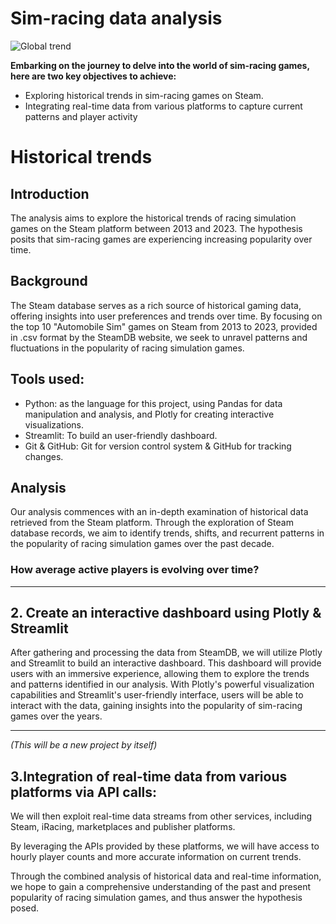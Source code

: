 # Sim-racing data analysis

![Global trend](https://github.com/Kuurkuma/sim-racing-players/blob/f3b18eb08e0d64fdd078d1d5b31ead61800c3eec/reports/figures/line_chart-global_trend.png)


**Embarking on the journey to delve into the world of sim-racing games, here are two key objectives to achieve:**

- Exploring historical trends in sim-racing games on Steam.
- Integrating real-time data from various platforms to capture current patterns and player activity

# Historical trends

## Introduction
The analysis aims to explore the historical trends of racing simulation games on the Steam platform between 2013 and 2023. The hypothesis posits that sim-racing games are experiencing increasing popularity over time. 

## Background
The Steam database serves as a rich source of historical gaming data, offering insights into user preferences and trends over time. By focusing on the top 10 "Automobile Sim" games on Steam from 2013 to 2023, provided in .csv format by the SteamDB website, we seek to unravel patterns and fluctuations in the popularity of racing simulation games.


## Tools used:

- Python: as the language for this project, using Pandas for data manipulation and analysis, and Plotly for creating interactive visualizations.
- Streamlit: To build an user-friendly dashboard.
- Git & GitHub: Git for version control system & GitHub for tracking changes.

## Analysis
Our analysis commences with an in-depth examination of historical data retrieved from the Steam platform. Through the exploration of Steam database records, we aim to identify trends, shifts, and recurrent patterns in the popularity of racing simulation games over the past decade.

### How average active players is evolving over time?




--- 

## 2. Create an interactive dashboard using Plotly & Streamlit

After gathering and processing the data from SteamDB, we will utilize Plotly and Streamlit to build an interactive dashboard. This dashboard will provide users with an immersive experience, allowing them to explore the trends and patterns identified in our analysis. With Plotly's powerful visualization capabilities and Streamlit's user-friendly interface, users will be able to interact with the data, gaining insights into the popularity of sim-racing games over the years.

---

_(This will be a new project by itself)_

## 3.Integration of real-time data from various platforms via API calls:

We will then exploit real-time data streams from other services, including Steam, iRacing, marketplaces and publisher platforms. 

By leveraging the APIs provided by these platforms, we will have access to hourly player counts and more accurate information on current trends.

Through the combined analysis of historical data and real-time information, we hope to gain a comprehensive understanding of the past and present popularity of racing simulation games, and thus answer the hypothesis posed.
